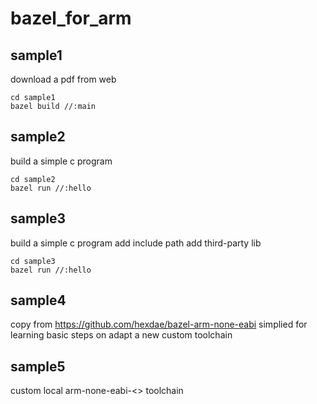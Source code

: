 # bazel_for_arm

## sample1

download a pdf from web

```
cd sample1
bazel build //:main

```

## sample2

build a simple c program

```
cd sample2
bazel run //:hello

```

## sample3

build a simple c program 
add include path
add third-party lib

```
cd sample3
bazel run //:hello

```

## sample4
copy from https://github.com/hexdae/bazel-arm-none-eabi
simplied for learning basic steps on adapt a new custom toolchain

## sample5
custom local arm-none-eabi-<> toolchain 
